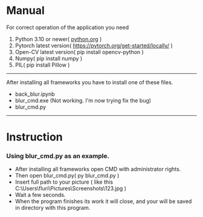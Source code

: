 
# Manual
For correct operation of the application you need 
1. Python 3.10 or newer( [python.org](https://www.python.org/) )
2. Pytorch latest version( https://pytorch.org/get-started/locally/ )
3. Open-CV latest version( pip install opencv-python )
4. Numpy( pip install numpy )
5. PIL( pip install Pillow )
----
After installing all frameworks you have to install one of these files.
<ul>
    <li>back_blur.ipynb
    <li>blur_cmd.exe (Not working. I'm now trying fix the bug)
    <li>blur_cmd.py
</ul>

---
# Instruction
### Using blur_cmd.py as an example.<br>
<ul>
<li>After installing all frameworks open CMD with administrator rights.<br>
<li>Then open blur_cmd.py( py blur_cmd.py ) <br>
<li>Insert full path to your picture ( like this C:\Users\fluri\Pictures\Screenshots\123.jpg )<br>
<li>Wait a few seconds. <br>
<li>When the program finishes its work it will close, and your will be saved in directory with this program.
</ul>



